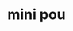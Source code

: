 ---
title: "mini pou"
url: /ciudad-autonoma-de-buenos-aires/mini-pou/
shop: artículos para bebés
---